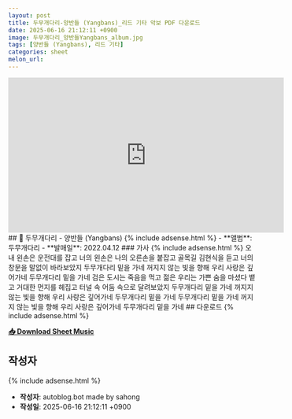 ```yaml
---
layout: post
title: 두무개다리-양반들 (Yangbans)_리드 기타 악보 PDF 다운로드
date: 2025-06-16 21:12:11 +0900
image: 두무개다리_양반들Yangbans_album.jpg
tags: [양반들 (Yangbans), 리드 기타]
categories: sheet
melon_url: 
---
```

<iframe width="560" height="315" src="https://www.youtube.com/embed/-j7PtuV7ufA" frameborder="0" allowfullscreen></iframe>
## 🎵 두무개다리 - 양반들 (Yangbans)
{% include adsense.html %}
- **앨범**: 두무개다리  
- **발매일**: 2022.04.12  
### 가사
{% include adsense.html %}
오 내 왼손은 운전대를 잡고  
너의 왼손은 나의 오른손을 붙잡고  
골목길 김현식을 듣고  
너의 창문을 말없이 바라보았지  
두무개다리 밑을 가네  
꺼지지 않는 빛을 향해  
우리 사랑은 깊어가네  
두무개다리 밑을 가네  
검은 도시는 죽음을 먹고  
젊은 우리는 가쁜 숨을 마셨다 뱉고  
거대한 먼지를 헤집고  
터널 속 어둠 속으로 달려보았지  
두무개다리 밑을 가네  
꺼지지 않는 빛을 향해  
우리 사랑은 깊어가네  
두무개다리 밑을 가네  
두무개다리 밑을 가네  
꺼지지 않는 빛을 향해  
우리 사랑은 깊어가네  
두무개다리 밑을 가네  
## 다운로드
{% include adsense.html %}
<p><a href="https://drive.google.com/file/d/12N9MvNzCghrV3sm8W1XpWcI4GDpVg6-1/view?usp=drive_link" download><strong>📥 Download Sheet Music</strong></a></p>

## 작성자 
{% include adsense.html %}
- **작성자**: autoblog.bot made by sahong
- **작성일**: 2025-06-16 21:12:11 +0900
